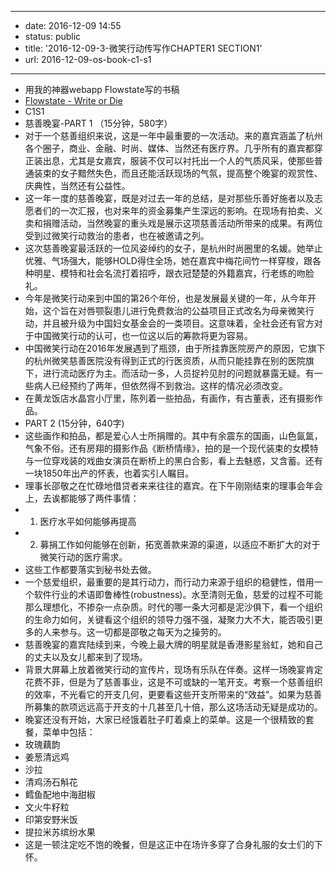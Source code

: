 - --
- date: 2016-12-09 14:55
- status: public
- title: '2016-12-09-3-微笑行动传写作CHAPTER1 SECTION1'
- url: 2016-12-09-os-book-c1-s1
- --
- 用我的神器webapp Flowstate写的书稿
- [Flowstate - Write or Die](http://wangpei.me/flowstate/index.html)
- C1S1
- 慈善晚宴-PART 1 （15分钟，580字）
- 对于一个慈善组织来说，这是一年中最重要的一次活动。来的嘉宾涵盖了杭州各个圈子，商业、金融、时尚、媒体、当然还有医疗界。几乎所有的嘉宾都穿正装出息，尤其是女嘉宾，服装不仅可以衬托出一个人的气质风采，使那些普通装束的女子黯然失色，而且还能活跃现场的气氛，提高整个晚宴的观赏性、庆典性，当然还有公益性。
- 这一年一度的慈善晚宴，既是对过去一年的总结，是对那些乐善好施者以及志愿者们的一次汇报，也对来年的资金募集产生深远的影响。在现场有拍卖、义卖和捐赠活动，当然晚宴的重头戏是展示这项慈善活动所带来的成果。有两位受到过微笑行动救治的患者，也在被邀请之列。
- 这次慈善晚宴最活跃的一位风姿绰约的女子，是杭州时尚圈里的名媛。她举止优雅、气场强大，能够HOLD得住全场，她在嘉宾中梅花间竹一样穿梭，跟各种明星、模特和社会名流打着招呼，跟衣冠楚楚的外籍嘉宾，行老练的吻脸礼。
- 今年是微笑行动来到中国的第26个年份，也是发展最关键的一年，从今年开始，这个旨在对唇颚裂患儿进行免费救治的公益项目正式改名为母亲微笑行动，并且被升级为中国妇女基金会的一类项目。这意味着，全社会还有官方对于中国微笑行动的认可，也一位这以后的筹款将更为容易。
- 中国微笑行动在2016年发展遇到了瓶颈，由于所挂靠医院房产的原因，它旗下的杭州微笑慈善医院没有得到正式的行医资质，从而只能挂靠在别的医院旗下，进行流动医疗为主。而活动一多，人员捉衿见肘的问题就暴露无疑。有一些病人已经预约了两年，但依然得不到救治。这样的情况必须改变。
- 在黄龙饭店水晶宫小厅里，陈列着一些拍品，有画作，有古董表，还有摄影作品。
- PART 2 (15分钟，640字)
- 这些画作和拍品，都是爱心人士所捐赠的。其中有余震东的国画，山色氤氲，气象不俗。还有房翔的摄影作品《断桥情缘》，拍的是一个现代装束的女模特与一位穿戏装的戏曲女演员在断桥上的黑白合影，看上去魅惑，又含蓄。还有一块1850年出产的怀表，也着实引人瞩目。
- 理事长邵敬之在忙碌地借贷者来来往往的嘉宾。在下午刚刚结束的理事会年会上，去诶都能够了两件事情：
- 1. 医疗水平如何能够再提高
- 2. 募捐工作如何能够在创新，拓宽善款来源的渠道，以适应不断扩大的对于微笑行动的医疗需求。
- 这些工作都要落实到秘书处去做。
- 一个慈爱组织，最重要的是其行动力，而行动力来源于组织的稳健性，借用一个软件行业的术语即鲁棒性(robustness)。水至清则无鱼，慈爱的过程不可能那么理想化，不掺杂一点杂质。时代的哪一条大河都是泥沙俱下，看一个组织的生命力如何，关键看这个组织的领导力强不强，凝聚力大不大，能否吸引更多的人来参与。这一切都是邵敬之每天为之操劳的。
- 慈善晚宴的嘉宾陆续到来，今晚上最大牌的明星就是香港影星翁虹，她和自己的丈夫以及女儿都来到了现场。
- 背景大屏幕上放着微笑行动的宣传片，现场有乐队在伴奏。这样一场晚宴肯定花费不菲，但是为了慈善事业，这是不可或缺的一笔开支。考察一个慈善组织的效率，不光看它的开支几何，更要看这些开支所带来的“效益”。如果为慈善所募集的款项远远高于开支的十几甚至几十倍，那么这场活动无疑是成功的。
- 晚宴还没有开始，大家已经饿着肚子盯着桌上的菜单。这是一个很精致的套餐，菜单中包括：
- 玫瑰藕韵
- 姜葱清远鸡
- 沙拉
- 清鸡汤石斛花
- 鳕鱼配地中海甜椒
- 文火牛籽粒
- 印第安野米饭
- 提拉米苏缤纷水果
- 这是一顿注定吃不饱的晚餐，但是这正中在场许多穿了合身礼服的女士们的下怀。
